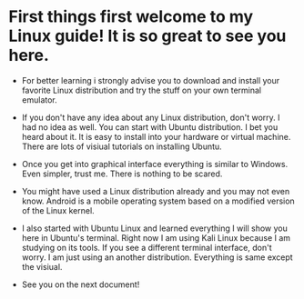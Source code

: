 # First things first welcome to my Linux guide! It is so great to see you here.

* For better learning i strongly advise you to download and install your favorite Linux distribution and try the stuff on your own terminal emulator.

* If you don't have any idea about any Linux distribution, don't worry. I had no idea as well. You can start with Ubuntu distribution. I bet you heard about it. It is easy to install into your hardware or virtual machine. There are lots of visiual tutorials on installing Ubuntu. 

* Once you get into graphical interface everything is similar to Windows. Even simpler, trust me. There is nothing to be scared.

* You might have used a Linux distribution already and you may not even know. Android is a mobile operating system based on a modified version of the Linux kernel.

* I also started with Ubuntu Linux and learned everything I will show you here in Ubuntu's terminal. Right now I am using Kali Linux because I am studying on its tools. If you see a different terminal interface, don't worry. I am just using an another distribution. Everything is same except the visiual.

* See you on the next document!